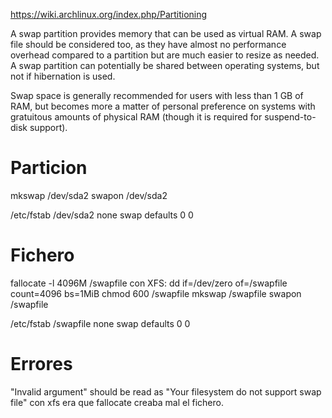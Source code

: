 https://wiki.archlinux.org/index.php/Partitioning

A swap partition provides memory that can be used as virtual RAM. A swap file should be considered too, as they have almost no performance overhead compared to a partition but are much easier to resize as needed. A swap partition can potentially be shared between operating systems, but not if hibernation is used.

Swap space is generally recommended for users with less than 1 GB of RAM, but becomes more a matter of personal preference on systems with gratuitous amounts of physical RAM (though it is required for suspend-to-disk support).


# Particion
mkswap /dev/sda2
swapon /dev/sda2

/etc/fstab
/dev/sda2 none swap defaults 0 0


# Fichero
fallocate -l 4096M /swapfile
  con XFS: dd if=/dev/zero of=/swapfile count=4096 bs=1MiB
chmod 600 /swapfile
mkswap /swapfile
swapon /swapfile

/etc/fstab
/swapfile none swap defaults 0 0

# Errores
"Invalid argument" should be read as "Your filesystem do not support swap file"
  con xfs era que fallocate creaba mal el fichero.

